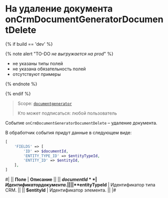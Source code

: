 # На удаление документа onCrmDocumentGeneratorDocumentDelete

{% if build == 'dev' %}

{% note alert "TO-DO _не выгружается на prod_" %}

- не указаны типы полей
- не указана обязательность полей
- отсутствуют примеры

{% endnote %}

{% endif %}

> Scope: [`documentgenerator`](../../scopes/permissions.md)
>
> Кто может подписаться: любой пользователь

Событие `onCrmDocumentGeneratorDocumentDelete` – удаление документа.

В обработчик события придут данные в следующем виде:

```php
[
    'FIELDS' => [
        'ID' => $documentId,
        'ENTITY_TYPE_ID' => $entityTypeId,
        'ENTITY_ID' => $entityId,
    ],
]
```
#|
|| **Поле** | **Описание** ||
|| **$documentId** | Идентификатор документа. ||
|| **$entityTypeId** | Идентификатор типа CRM. ||
|| **$entityId** | Идентификатор элемента. ||
|#